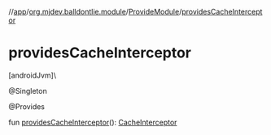 //[app](../../../index.md)/[org.mjdev.balldontlie.module](../index.md)/[ProvideModule](index.md)/[providesCacheInterceptor](provides-cache-interceptor.md)

# providesCacheInterceptor

[androidJvm]\

@Singleton

@Provides

fun [providesCacheInterceptor](provides-cache-interceptor.md)(): [CacheInterceptor](../../org.mjdev.balldontlie.base.network/-cache-interceptor/index.md)

